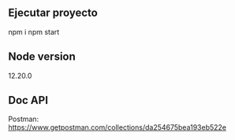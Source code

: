 
## Ejecutar proyecto
npm i
npm start

## Node version
12.20.0

## Doc API
Postman: https://www.getpostman.com/collections/da254675bea193eb522e